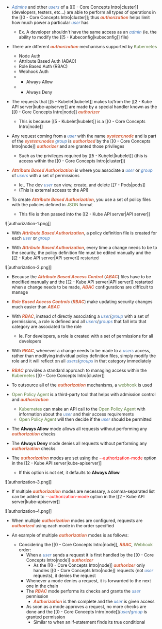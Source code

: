 - <i><span style="color:#477bbe">Admins</span></i> and other <i><span style="color:#477bbe">users</span></i> of a [[0 - Core Concepts Intro|cluster]] (developers, testers, etc…) are able to perform all types of operations in the [[0 - Core Concepts Intro|cluster]]; thus <b><i><span style="color:#d46644">authorization</span></i></b> helps limit how much power a particular <i><span style="color:#477bbe">user</span></i> has
	- Ex. A developer shouldn't have the same access as an <i><span style="color:#477bbe">admin</span></i> (ie. the ability to modify the [[5 - Kubeconfig|kubeconfig]] file)

- There are different <b><i><span style="color:#d46644">authorization</span></i></b> mechanisms supported by <span style="color:#5c7e3e">Kubernetes</span>
	- Node Auth
	- Attribute Based Auth (ABAC)
	- Role Based Auth (RBAC)
	- Webhook Auth
	- * Always Allow
	- * Always Deny

- The requests that [[5 - Kubelet|kubelet]] makes to/from the [[2 - Kube API server|kube-apiserver]] are made by a special handler known as the [[0 - Core Concepts Intro|node]] <b><i><span style="color:#d46644">authorizer</span></i></b>
	- This is because [[5 - Kubelet|kubelet]] is a [[0 - Core Concepts Intro|node]]

- Any request coming from a <i><span style="color:#477bbe">user</span></i> with the name <b><i><span style="color:#d46644">system:node</span></i></b> and is part of the <b><i><span style="color:#d46644">system:nodes</span></i></b> <i><span style="color:#477bbe">group</span></i> is <b><i><span style="color:#d46644">authorized</span></i></b> by the [[0 - Core Concepts Intro|node]] <b><i><span style="color:#d46644">authorizer</span></i></b> and are granted those privileges
	- Such as the privileges required by [[5 - Kubelet|kubelet]] (this is access within the [[0 - Core Concepts Intro|cluster]])

- <b><i><span style="color:#d46644">Attribute Based Authorization</span></i></b> is where you associate a <i><span style="color:#477bbe">user</span></i> or <i><span style="color:#477bbe">group</span></i> of <i><span style="color:#477bbe">users</span></i> with a set of permissions
	- Ie.. The dev <i><span style="color:#477bbe">user</span></i> can view, create, and delete [[7 - Pods|pods]]
	- (This is external access to the API)        

- To create <b><i><span style="color:#d46644">Attribute Based Authorization</span></i></b>, you use a set of policy files with the policies defined in <span style="color:#5c7e3e">JSON</span> format
	- This file is then passed into the [[2 - Kube API server|API server]]

![[authorization-1.png]]

- With <b><i><span style="color:#d46644">Attribute Based Authorization</span></i></b>, a policy definition file is created for each <i><span style="color:#477bbe">user</span></i> or <i><span style="color:#477bbe">group</span></i>

- With <b><i><span style="color:#d46644">Attribute Based Authorization</span></i></b>, every time a change needs to be to the security, the policy definition file must be edited manually and the [[2 - Kube API server|API server]] restarted

![[authorization-2.png]]

- Because the <b><i><span style="color:#d46644">Attribute Based Access Control</span></i></b> (<b><i><span style="color:#d46644">ABAC</span></i></b>) files have to be modified manually and the [[2 - Kube API server|API server]] restarted when a change needs to be made, <b><i><span style="color:#d46644">ABAC</span></i></b> configurations are difficult to manage

- <b><i><span style="color:#d46644">Role Based Access Controls</span></i></b> (<b><i><span style="color:#d46644">RBAC</span></i></b>) make updating security changes much easier than <b><i><span style="color:#d46644">ABAC</span></i></b>

- With <b><i><span style="color:#d46644">RBAC</span></i></b>, instead of directly associating a <i><span style="color:#477bbe">user</span></i>/<i><span style="color:#477bbe">group</span></i> with a set of permissions, a role is defined and all <i><span style="color:#477bbe">users</span></i>/<i><span style="color:#477bbe">groups</span></i> that fall into that category are associated to the role
	- Ie. For developers, a role is created with a set of permissions for all developers

- With <b><i><span style="color:#d46644">RBAC</span></i></b>, whenever a change needs to be made to a <i><span style="color:#477bbe">users</span></i> access, rather than modifying individual policy definition files, simply modify the role and it will reflect on all <i><span style="color:#477bbe">users</span></i>/<i><span style="color:#477bbe">groups</span></i> in that category immediately

- <b><i><span style="color:#d46644">RBAC</span></i></b> provides a standard approach to managing access within the <span style="color:#5c7e3e">Kubernetes</span> [[0 - Core Concepts Intro|cluster]]

- To outsource all of the <b><i><span style="color:#d46644">authorization</span></i></b> mechanisms, a <span style="color:#5c7e3e">webhook</span> is used

- <span style="color:#5c7e3e">Open Policy Agent</span> is a third-party tool that helps with admission control and <b><i><span style="color:#d46644">authorization</span></i></b>
	- <span style="color:#5c7e3e">Kubernetes</span> can make an API call to the <span style="color:#5c7e3e">Open Policy Agent</span> with information about the <i><span style="color:#477bbe">user</span></i> and their access requirements
	- <span style="color:#5c7e3e">Open Policy Agent</span> will then decide if the <i><span style="color:#477bbe">user</span></i> should be permitted

- The **Always Allow** mode allows all requests without performing any <b><i><span style="color:#d46644">authorization</span></i></b> checks

- The **Always Deny** mode denies all requests without performing any <b><i><span style="color:#d46644">authorization</span></i></b> checks

- The <b><i><span style="color:#d46644">authorization</span></i></b> modes are set using the <span style="color:red">--authorization-mode</span> option in the [[2 - Kube API server|kube-apiserver]]
	- If this option is not set, it defaults to **Always Allow**

![[authorization-3.png]]

- If multiple <b><i><span style="color:#d46644">authorization</span></i></b> modes are necessary, a comma-separated list can be added to <span style="color:red">--authorization-mode</span> option in the [[2 - Kube API server|kube-apiserver]]

![[authorization-4.png]]

- When multiple <b><i><span style="color:#d46644">authorization</span></i></b> modes are configured, requests are <b><i><span style="color:#d46644">authorized</span></i></b> using each mode in the order specified

- An example of multiple <b><i><span style="color:#d46644">authorization</span></i></b> modes is as follows:
	- Considering the [[0 - Core Concepts Intro|node]], <b><i><span style="color:#d46644">RBAC</span></i></b>, <span style="color:#5c7e3e">Webhook</span> order:
		- When a <i><span style="color:#477bbe">user</span></i> sends a request it is first handled by the [[0 - Core Concepts Intro|node]] <b><i><span style="color:#d46644">authorizer</span></i></b>
			- As the [[0 - Core Concepts Intro|node]] <b><i><span style="color:#d46644">authorizer</span></i></b> only handles [[0 - Core Concepts Intro|node]] requests (not <i><span style="color:#477bbe">user</span></i> requests), it denies the request
		- Whenever a mode denies a request, it is forwarded to the next one in the chain
		- The <b><i><span style="color:#d46644">RBAC</span></i></b> mode performs its checks and grants the <i><span style="color:#477bbe">user</span></i> permission
			- <b><i><span style="color:#d46644">Authorization</span></i></b> is then complete and the <i><span style="color:#477bbe">user</span></i> is given access
		- As soon as a mode approves a request, no more checks are done and the [[0 - Core Concepts Intro|node]]/<i><span style="color:#477bbe">user</span></i>/<i><span style="color:#477bbe">group</span></i> is granted permission
			- Similar to when an if-statement finds its true conditional